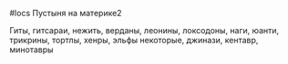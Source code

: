 #locs 
Пустыня на материке2

Гиты, гитсараи, нежить, верданы, леонины, локсодоны, наги, юанти, трикрины, тортлы, хенры, эльфы некоторые, джинази, кентавр, минотавры

